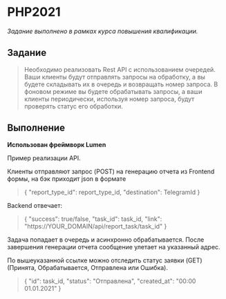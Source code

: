 # PHP2021
*Задание выполнено в рамках курса повышения квалификации.*

## Задание
>Необходимо реализовать Rest API с использованием очередей. 
>Ваши клиенты будут отправлять запросы на обработку, а вы будете складывать их в очередь и возвращать номер запроса. 
>В фоновом режиме вы будете обрабатывать запросы, а ваши клиенты периодически, используя номер запроса, будут проверять статус его обработки.

## Выполнение

**Использован фреймворк Lumen**

Пример реализации API.

Клиенты отправляют запрос (POST) на генерацию отчета из Frontend формы, на бэк приходит json в формате

>{
> "report_type_id": report_type_id, 
> "destination": TelegramId
>}

Backend отвечает:
>{
> "success": true/false,
> "task_id": task_id,
> "link": "https://YOUR_DOMAIN/api/report_task/task_id"
>}

Задача попадает в очередь и асинхронно обрабатывается.
После завершения генерации отчета сообщение улетает на указанный адрес.

По вышеуказанной ссылке можно отследить статус заявки (GET) (Принята, Обрабатывается, Отправлена или Ошибка).
>{
> "id": task_id,
> "status": "Отправлена",
> "created_at": "00:00 01.01.2021"
>}
